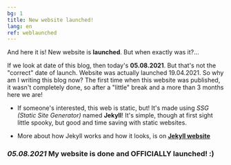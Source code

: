 ```yaml
---
bg: 1
title: New website launched!
lang: en
ref: weblaunched
---
```


And here it is! New website is **launched**. But when exactly was it?...

If we look at date of this blog, then today's **05.08.2021**. But that's not the "correct" date of launch. Website was actually launched 19.04.2021.  So why am I writing this blog now? The first time when this website was published, it wasn't completely done, so after a "little" break and a more than 3 months here we are!

- If someone's interested, this web is static, but! It's made using *SSG (Static Site Generator)* named **Jekyll**! It's simple, though at first sight little spooky, but good and time saving with static websites. 

- More about how Jekyll works and how it looks, is on [**Jekyll website**](https://jekyllrb.com)

### *05.08.2021* My website is done and OFFICIALLY launched! :) 

